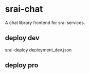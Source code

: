 # srai-chat
A chat library frontend for srai services.

## deploy dev
srai-deploy deployment_dev.json
## deploy pro


